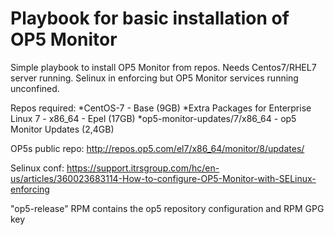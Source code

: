 # Playbook for basic installation of OP5 Monitor
Simple playbook to install OP5 Monitor from repos. Needs Centos7/RHEL7 server running. Selinux in enforcing but OP5 Monitor services running unconfined.

Repos required:
*CentOS-7 - Base (9GB)
*Extra Packages for Enterprise Linux 7 - x86_64 - Epel (17GB)
*op5-monitor-updates/7/x86_64 - op5 Monitor Updates (2,4GB)

OP5s public repo: http://repos.op5.com/el7/x86_64/monitor/8/updates/

Selinux conf: https://support.itrsgroup.com/hc/en-us/articles/360023683114-How-to-configure-OP5-Monitor-with-SELinux-enforcing

"op5-release" RPM contains the op5 repository configuration and RPM GPG key
